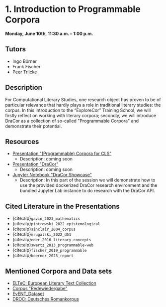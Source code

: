 # 1. Introduction to Programmable Corpora
 
**Monday, June 10th, 11:30 a.m. – 1:00 p.m.**

## Tutors
- Ingo Börner
- Frank Fischer
- Peer Trilcke 

## Description
For Computational Literary Studies, one research object has proven to be of particular relevance that hardly plays a role in traditional literary studies: the corpus. In this introduction to the “ExploreCor” Training School, we will firstly reflect on working with literary corpora; secondly, we will introduce DraCor as a collection of so-called "Programmable Corpora" and demonstrate their potential.

## Resources
- [Presentation "(Programmable) Corpora for CLS"](https://docs.google.com/presentation/d/11Ht382ha8UUyDWmUULcc4rAUUlxKzGIEUuk7jTb5QsE)
	- Description: coming soon 
- [Presentation "DraCor"](https://lehkost.github.io/slides/2024-06-10-vienna-dracor/)
	- Description: coming soon
- [Jupyter Notebook "DraCor Showcase"](1-3_DraCor_Showcase.ipynb)
	- Description: In this part of the session we will demonstrate how to use the provided dockerized DraCor research environment and the bundled Jupyter Lab instance to do research with the DraCor API.

## Cited Literature in the Presentations
- {cite:alp}`gavin_2023_mathematics`
- {cite:alp}`piotrowski_2022_epistemological`
- {cite:alp}`sinclair_2004_corpus`
- {cite:alp}`mrugalski_2022_d51`
- {cite:alp}`eder_2016_literary-concepts`
- {cite:alp}`swartz_2013_programmable-web`
- {cite:alp}`fischer_2019_programmable`
- {cite:alp}`boerner_2023_report`

## Mentioned Corpora and Data sets
- [ELTeC: European Literary Text Collection](https://distantreading.github.io)
- [Corpus "Redewiedergabe"](https://github.com/redewiedergabe/corpus)
- [EvENT_Dataset](https://github.com/forTEXT/EvENT_Dataset)
- [DROC: Deutsches Romankorpus](https://gitlab2.informatik.uni-wuerzburg.de/kallimachos/DROC-Release)
